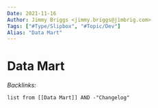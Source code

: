 ```yaml
---
Date: 2021-11-16
Author: Jimmy Briggs <jimmy.briggs@jimbrig.com>
Tags: ["#Type/Slipbox", "#Topic/Dev"]
Alias: "Data Mart"
---
```


# Data Mart

*Backlinks:*

```dataview
list from [[Data Mart]] AND -"Changelog"
```